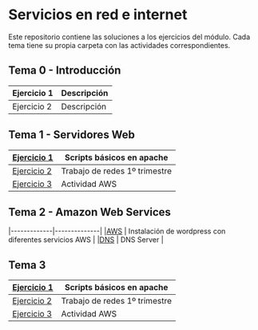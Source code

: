 # Servicios en red e internet

Este repositorio contiene las soluciones a los ejercicios del módulo. Cada tema tiene su propia carpeta con las actividades correspondientes.

## Tema 0 - Introducción

| Ejercicio 1 | Descripción  |
|-------------|--------------|
| Ejercicio 2 | Descripción  |

## Tema 1 - Servidores Web

|[Ejercicio 1](Tema1/Trabajando-con-scripts/Practica1.md) | Scripts básicos en apache |
|-------------|--------------|
|[Ejercicio 2](Tema1/Trabajo%201º%20trimestre/Servidoresweb.md) | Trabajo de redes 1º trimestre |
|[Ejercicio 3](Tema1/PracticaAWS/AWS.md) | Actividad AWS |

## Tema 2 - Amazon Web Services
|-------------|--------------|
|[AWS](Tema2/Practica_Servidor_alojamiento_web.md) | Instalación de wordpress con diferentes servicios AWS |
|[DNS](Tema2/DNS_Bind.md) | DNS Server |

## Tema 3
|[Ejercicio 1](Tema1/Trabajando-con-scripts/Practica1.md) | Scripts básicos en apache |
|-------------|--------------|
|[Ejercicio 2](Tema1/Trabajo%201º%20trimestre/Servidoresweb.md) | Trabajo de redes 1º trimestre |
|[Ejercicio 3](Tema1/PracticaAWS/AWS.md) | Actividad AWS |

